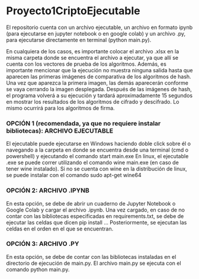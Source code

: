 # Proyecto1CriptoEjecutable

El repositorio cuenta con un archivo ejecutable, un archivo en formato ipynb (para ejecutarse en jupyter notebook o en google colab) y un archivo .py, para ejecutarse directamente en terminal (python main.py).

En cualquiera de los casos, es importante colocar el archivo .xlsx en la misma carpeta donde se encuentra el archivo a ejecutar, ya que allí se cuenta con los vectores de prueba de los algoritmos. Además, es importante
mencionar que la ejecución no muestra ninguna salida hasta que aparecen las primeras imágenes de comparativa de los algoritmos de hash. Una vez que aparezca la primera imagen, las demás aparecerán conforme se vaya cerrando la imagen desplegada.
Después de las imágenes de hash, el programa volverá a su ejecución y tardará aproximadamente 15 segundos en mostrar los resultados de los algoritmos de cifrado y descifrado. Lo mismo ocurrirá para los algoritmos de firma. 


### OPCIÓN 1 (recomendada, ya que no requiere instalar bibliotecas):  ARCHIVO EJECUTABLE
  El ejecutable puede ejecutarse en Windows haciendo doble click sobre él o navegando a la carpeta en donde se encuentra desde una terminal (cmd o powershell) y ejecutando el comando start main.exe
  En linux, el ejecutable .exe se puede correr utilizando el comando wine main.exe (en caso de tener wine instalado). Si no se cuenta con wine en la distribución de linux, se puede instalar con el comando sudo apt-get wine64
  
### OPCIÓN 2: ARCHIVO .IPYNB
  En esta opción, se debe de abrir un cuaderno de Jupyter Notebook o Google Colab y cargar el archivo .ipynb. Una vez cargado, en caso de no contar con las bibliotecas especificadas en requirements.txt, se debe de 
  ejecutar las celdas que dicen pip install ... Posteriormente, se ejecutan las celdas en el orden en el que se encuentran.
  
### OPCIÓN 3: ARCHIVO .PY
  En esta opción, se debe de contar con las bibliotecas instaladas en el directorio de ejecución de main.py. El archivo main.py se ejecuta con el comando python main.py. 
